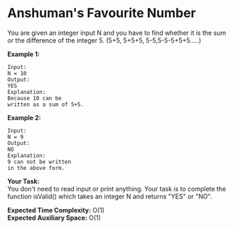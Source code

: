 # Anshuman's Favourite Number

You are given an integer input N and you have to find whether it is the sum or the difference of the integer 5. (5+5, 5+5+5, 5-5,5-5-5+5+5…..)

 
**Example 1:**
```
Input:
N = 10
Output:
YES
Explanation:
Because 10 can be 
written as a sum of 5+5.
``` 

**Example 2:**
```
Input:
N = 9
Output:
NO
Explanation:
9 can not be written
in the above form.
```  

**Your Task:**<br>
You don't need to read input or print anything. Your task is to complete the function isValid() which takes an integer N and returns "YES" or "NO".
 

**Expected Time Complexity:** O(1)<br>
**Expected Auxiliary Space:** O(1)
